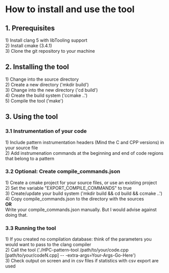 <h1>How to install and use the tool</h1>
<h2>1. Prerequisites</h2>
1) Install clang 5 with libTooling support<br>
2) Install cmake (3.4.1)<br>
3) Clone the git repository to your machine

<h2>2. Installing the tool</h2>
1) Change into the source directory<br>
2) Create a new directory ('mkdir build')<br>
3) Change into the new directory ('cd build')<br>
4) Create the build system ('ccmake ..')<br>
5) Compile the tool ('make')

<h2>3. Using the tool</h2>
<h3>3.1 Instrumentation of your code</h3>
1) Include pattern instrumentation headers (Mind the C and CPP versions) in your source file<br>
2) Add instrumenation commands at the beginning and end of code regions that belong to a pattern

<h3>3.2 <b>Optional:</b> Create compile_commands.json</h3>
1) Create a cmake project for your source files, or use an existing project<br>
2) Set the variable "EXPORT_COMPILE_COMMANDS" to true<br>
3) Create/update your build system ('mkdir build && cd build && ccmake ..')<br>
4) Copy compile_commands.json to the directory with the sources<br>
<b>OR</b><br>
Write your compile_commands.json manually. But I would advise against doing that.

<h3>3.3 Running the tool</h3>
1) If you created no compilation database: think of the parameters you would want to pass to the clang compiler<br>
2) Call the tool ('./HPC-pattern-tool /path/to/your/code.cpp [path/to/your/codeN.cpp] -- -extra-args=Your-Args-Go-Here')<br>
3) Check output on screen and in csv files if statistics with csv export are used